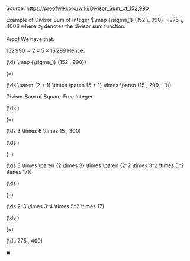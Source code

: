 # 

Source: https://proofwiki.org/wiki/Divisor_Sum_of_152,990

Example of Divisor Sum of Integer
$\map {\sigma_1} {152 \, 990} = 275 \, 400$
where $\sigma_1$ denotes the divisor sum function.


Proof
We have that:

$152 \, 990 = 2 \times 5 \times 15 \, 299$
Hence:














\(\ds \map {\sigma_1} {152 \, 990}\)

\(=\)







\(\ds \paren {2 + 1} \times \paren {5 + 1} \times \paren {15 \, 299 + 1}\)





Divisor Sum of Square-Free Integer














\(\ds \)

\(=\)







\(\ds 3 \times 6 \times 15 \, 300\)




















\(\ds \)

\(=\)







\(\ds 3 \times \paren {2 \times 3} \times \paren {2^2 \times 3^2 \times 5^2 \times 17}\)




















\(\ds \)

\(=\)







\(\ds 2^3 \times 3^4 \times 5^2 \times 17\)




















\(\ds \)

\(=\)







\(\ds 275 \, 400\)









$\blacksquare$





